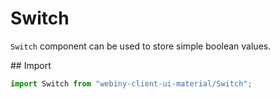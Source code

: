 # Switch
`Switch` component can be used to store simple boolean values.

## Import
```js
import Switch from "webiny-client-ui-material/Switch";
```